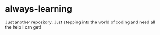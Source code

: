 # always-learning
Just another repository.
Just stepping into the world of coding and need all the help I can get!
